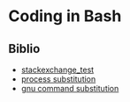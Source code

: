 # Coding in Bash

## Biblio

- [stackexchange_test](https://unix.stackexchange.com/questions/306111/what-is-the-difference-between-the-bash-operators-vs-vs-vs)
- [process substitution](https://tldp.org/LDP/abs/html/process-sub.html)
- [gnu command substitution](https://www.gnu.org/software/bash/manual/html_node/Command-Substitution.html)
